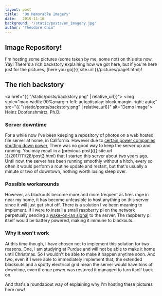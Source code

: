 ```yaml
---
layout: post
title:  "On Memorable Imagery"
date:   2019-11-16
background: '/static/posts/on_imagery.jpg'
author: "Theodore Chiu"
---
```


## Image Repository!

I'm hosting some pictures (some taken by me, some not) on this site now. Yay! 
There's a rich backstory explaining how we got here, but if you're here just for the pictures,
[here you go]({{ site.url }}/pictures/page1.html)!


## The rich backstory

<a href="{{ "/static/posts/backstory.png" | relative_url}}">
<img style="max-width: 90%;margin-left: auto;display: block;margin-right: auto;" src="{{ "/static/posts/backstory.png" | relative_url}}" alt="Demo Image">
</a>
<span class="caption text-muted">Heinz Doofenshmirtz, Ph.D.</span>

### Server downtime
For a while now I've been keeping a repository of photos on a web hosted file server at home, in California.
However due to [certain power companies 
shutting down power](https://www.nytimes.com/2019/10/12/business/pge-california-outage.html),
There was no good way to keep the server up and running. You may recall in a 
[previous post]({{ site.url }}/2017/11/28/post2.html)
that I started this server about two years ago. Until now,
the server has been running smoothly without a hitch, every so often it would perform a routine update and
restart, but that's usually a minute or two of downtown, nothing worth losing sleep over.

### Possible workarounds
However, as blackouts become more and more frequent as fires rage in near my home, it has become
unfeasible to host anything on this server since it will just get shut off. There is a solution I've
been meaning to implement. If I were to install a small raspberry pi on the network perpetually 
sending a [wake-on-lan signal](https://notenoughtech.com/featured/use-raspberry-pi-wol/) to the server.
The raspberry pi itself would be battery powered, making it immune to blackouts. 

### Why it won't work
At this time though, I have chosen not to implement this solution for two reasons. One, I am studying
at Purdue and will not be able to make it home until Christmas. So I wouldn't be able to make
it happen anytime soon. And two, even if I were able to immediately implement that, the extended blackouts
and a spotty electrical grid mean the server would have tons of downtime, even if once power was restored
it managed to turn itself back on. 

And that's a roundabout way of explaining why I'm hosting these pictures here now!

